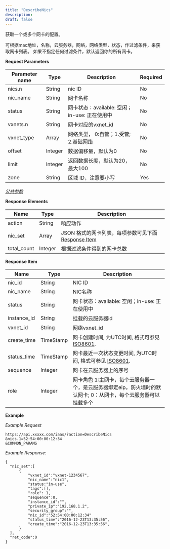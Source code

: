 ```yaml
---
title: "DescribeNics"
description: 
draft: false
---
```




获取一个或多个网卡的配置。

可根据mac地址，名称，云服务器，网络，网络类型，状态，作过滤条件，来获取网卡列表。 如果不指定任何过滤条件，默认返回你的所有网卡。

**Request Parameters**

| Parameter name | Type | Description | Required |
| --- | --- | --- | --- |
| nics.n | String | nic ID | No |
| nic_name | String | 网卡名称 | No |
| status | String | 网卡状态：available: 空闲；in-use: 正在使用中 | No |
| vxnets.n | String | 网卡对应的vxnet_id | No |
| vxnet_type | Array | 网络类型， 0:自管；1.受管; 2.基础网络 | No |
| offset | Integer | 数据偏移量，默认为0 | No |
| limit | Integer | 返回数据长度，默认为20，最大100 | No |
| zone | String | 区域 ID，注意要小写 | Yes |

[_公共参数_](../../../parameters/)

**Response Elements**

| Name | Type | Description |
| --- | --- | --- |
| action | String | 响应动作 |
| nic_set | Array | JSON 格式的网卡列表，每项参数可见下面 [Response Item](#response-item) |
| total_count | Integer | 根据过滤条件得到的网卡总数 |

**Response Item**

| Name | Type | Description |
| --- | --- | --- |
| nic_id | String | NIC ID |
| nic_name | String | NIC名称 |
| status | String | 网卡状态：available: 空闲；in-use: 正在使用中 |
| instance_id | String | 挂载的云服务器id |
| vxnet_id | String | 网络vxnet_id |
| create_time | TimeStamp | 网卡创建时间, 为UTC时间, 格式可参见 [ISO8601](http://www.w3.org/TR/NOTE-datetime). |
| status_time | TimeStamp | 网卡最近一次状态变更时间, 为UTC时间, 格式可参见 [ISO8601](http://www.w3.org/TR/NOTE-datetime). |
| sequence | Integer | 网卡在云服务器上的序号 |
| role | Integer | 网卡角色 1:主网卡，每个云服务器一个，是云服务器绑定eip，防火墙时的默认网卡; 0：从网卡，每个云服务器可以挂载多个 |

**Example**

_Example Request_

```
https://api.xxxxx.com/iaas/?action=DescribeNics
&nics.1=52:54:00:00:12:34
&COMMON_PARAMS
```

_Example Response_:

```
{
  "nic_set":[
      {
          "vxnet_id":"vxnet-1234567",
          "nic_name":"nic1",
          "status:"in-use",
          "tags":[],
          "role": 1,
          "sequence":0,
          "instance_id":"",
          "private_ip":"192.168.1.2",
          "security_group":"",
          "nic_id":"52:54:00:00:12:34"
          "status_time":"2016-12-23T13:35:56",
          "create_time":"2016-12-23T13:35:56",
      }
  ],
  "ret_code":0
}
```
